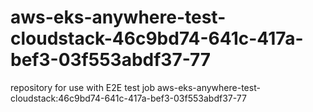 # aws-eks-anywhere-test-cloudstack-46c9bd74-641c-417a-bef3-03f553abdf37-77
repository for use with E2E test job aws-eks-anywhere-test-cloudstack:46c9bd74-641c-417a-bef3-03f553abdf37-77
